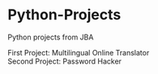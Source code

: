 # Python-Projects
Python projects from JBA

First Project: Multilingual Online Translator <br />
Second Project: Password Hacker <br />
